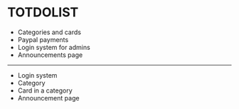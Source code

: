 # TOTDOLIST

* Categories and cards
* Paypal payments
* Login system for admins
* Announcements page

<hr>

* Login system
* Category
* Card in a category
* Announcement page